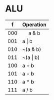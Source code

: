 # ALU

<table>
	<thead>
		<th>f</th>
		<th>Operation</th>
	</thead>
	<tbody>
		<tr>
			<td>000</td>
			<td align="center">a & b</td>
		</tr>
		<tr>
			<td>001</td>
			<td>a | b</td>
		</tr>
		<tr>
			<td>010</td>
			<td>~(a & b)</td>
		</tr>
		<tr>
			<td>011</td>
			<td>~(a | b)</td>
		</tr>
		<tr>
			<td>100</td>
			<td>a + b</td>
		</tr>
		<tr>
			<td>101</td>
			<td>a - b</td>
		</tr>
		<tr>
			<td>110</td>
			<td>a * b</td>
		</tr>
		<tr>
			<td>111</td>
			<td>a / b</td>
		</tr>
	</tbody>
</table>

